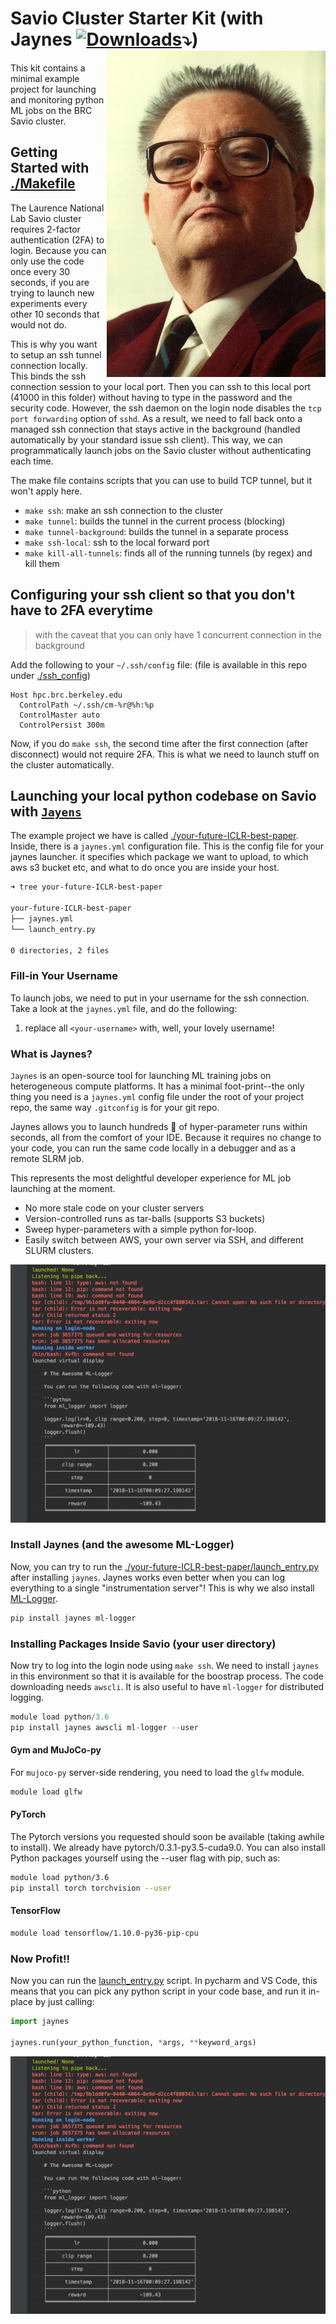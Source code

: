 # Savio Cluster Starter Kit (with Jaynes [![Downloads](http://pepy.tech/badge/jaynes)](http://pepy.tech/project/jaynes)⤵️) <a href="https://github.com/episodeyang/jaynes" target="_blank"><img src="figures/ETJaynes_defiant.jpg" alt="Defiant Jaynes" align="right" width="350px" style="top:20px"></a>

<!--[![HitCount](http://hits.dwyl.io/episodeyang/savio-starter-kit.svg)](http://hits.dwyl.io/episodeyang/savio-starter-kit)-->

This kit contains a minimal example project for launching and monitoring
python ML jobs on the BRC Savio cluster.

## Getting Started with [./Makefile](./Makefile)

The Laurence National Lab Savio cluster requires 2-factor authentication (2FA) to login. 
Because you can only use the code once every 30 seconds, if you are trying to launch
new experiments every other 10 seconds that would not do.

This is why you want to setup an ssh tunnel connection locally. This binds
the ssh connection session to your local port. Then you can ssh to this local
port (41000 in this folder) without having to type in the password and the
security code. However, the ssh daemon on the login node disables the `tcp port forwarding`
option of `sshd`. As a result, we need to fall back onto a managed ssh connection
that stays active in the background (handled automatically by your standard issue ssh client).
This way, we can programmatically launch jobs on the Savio cluster without
authenticating each time.

The make file contains scripts that you can use to build TCP tunnel, but it won't apply here.

- `make ssh`: make an ssh connection to the cluster
- `make tunnel`: builds the tunnel in the current process (blocking)
- `make tunnel-background`: builds the tunnel in a separate process
- `make ssh-local`: ssh to the local forward port
- `make kill-all-tunnels`: finds all of the running tunnels (by regex) and kill them

## Configuring your ssh client so that you don't have to 2FA everytime

> with the caveat that you can only have 1 concurrent connection in the background

Add the following to your `~/.ssh/config` file: (file is available in this repo under
[./ssh_config](./ssh_config))

```
Host hpc.brc.berkeley.edu
  ControlPath ~/.ssh/cm-%r@%h:%p
  ControlMaster auto
  ControlPersist 300m
```

Now, if you do `make ssh`, the second time after the first connection (after disconnect)
would not require 2FA. This is what we need to launch stuff on the cluster automatically.

## Launching your local python codebase on Savio with [`Jayens`](https://github.com/episodeyang/jaynes)

The example project we have is called [./your-future-ICLR-best-paper](your-future-ICLR-best-paper). Inside, 
there is a `jaynes.yml` configuration file. This is the config file for your jaynes launcher. it specifies
which package we want to upload, to which aws s3 bucket etc, and what to do once you are inside your
host.

```bash
➜ tree your-future-ICLR-best-paper 

your-future-ICLR-best-paper
├── jaynes.yml
└── launch_entry.py

0 directories, 2 files
```

### Fill-in Your Username

To launch jobs, we need to put in your username for the ssh connection. Take a 
look at the `jaynes.yml` file, and do the following:

1. replace all `<your-username>` with, well, your lovely username!

### What is Jaynes?

`Jaynes` is an open-source tool for launching ML training jobs on heterogeneous compute platforms. It has a 
minimal foot-print--the only thing you need is a `jaynes.yml` config file under the root of your
project repo, the same way `.gitconfig` is for your git repo.

Jaynes allows you to launch hundreds :100: of hyper-parameter runs within seconds, all from the comfort of your IDE. 
Because it requires no change to your code, you can run the same code locally in a debugger and as a 
remote SLRM job.

This represents the most delightful developer experience for ML job launching at the moment. 

- No more stale code on your cluster servers
- Version-controlled runs as tar-balls (supports S3 buckets)
- Sweep hyper-parameters with a simple python for-loop.
- Easily switch between AWS, your own server via SSH, and different SLURM clusters.

![savio-launch-screenshot](./figures/savio-launch-screenshot.png)

### Install Jaynes (and the awesome ML-Logger)

Now, you can try to run the [./your-future-ICLR-best-paper/launch_entry.py](./your-future-ICLR-best-paper/launch_entry.py)
after installing `jaynes`. Jaynes works even better when you can log everything to a single "instrumentation server"!
This is why we also install [ML-Logger](https://github.com/episodeyang/ml_logger).

```bash
pip install jaynes ml-logger
```

### Installing Packages Inside Savio (your user directory)

Now try to log into the login node using `make ssh`. We need to install `jaynes`
in this environment so that it is available for the boostrap process. The code
downloading needs `awscli`. It is also useful to have `ml-logger` for distributed
logging.

```python
module load python/3.6
pip install jaynes awscli ml-logger --user
```

#### Gym and MuJoCo-py

For `mujoco-py` server-side rendering, you need to load the `glfw` module.

```bash
module load glfw
```


#### PyTorch

The Pytorch versions you requested should soon be available (taking awhile 
to install). We already have pytorch/0.3.1-py3.5-cuda9.0. You can also install 
Python packages yourself using the --user flag with pip, such as:
 
```bash
module load python/3.6
pip install torch torchvision --user
```

#### TensorFlow

```bash
module load tensorflow/1.10.0-py36-pip-cpu
```


### Now Profit!!

Now you can run the [launch_entry.py](./your-future-ICLR-best-paper/launch_entry.py) script. In pycharm and VS Code, 
this means that you can pick any python script in your code base, and run it in-place by just calling:

```python
import jaynes

jaynes.run(your_python_function, *args, **keyword_args)
```

![savio-launch-screenshot](./figures/savio-launch-screenshot.png)
